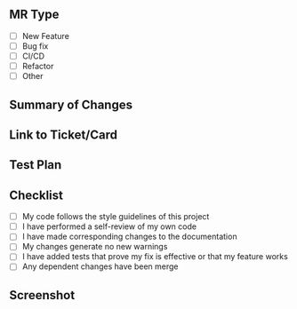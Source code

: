 ## MR Type

<!-- Choose one of the MR Type -->

- [ ] New Feature
- [ ] Bug fix
- [ ] CI/CD
- [ ] Refactor
- [ ] Other

## Summary of Changes

<!-- Write several bullet point of changes -->

## Link to Ticket/Card

## Test Plan

## Checklist

- [ ] My code follows the style guidelines of this project
- [ ] I have performed a self-review of my own code
- [ ] I have made corresponding changes to the documentation
- [ ] My changes generate no new warnings
- [ ] I have added tests that prove my fix is effective or that my feature works
- [ ] Any dependent changes have been merge

## Screenshot

<!-- share any screenshot of the screen -->
